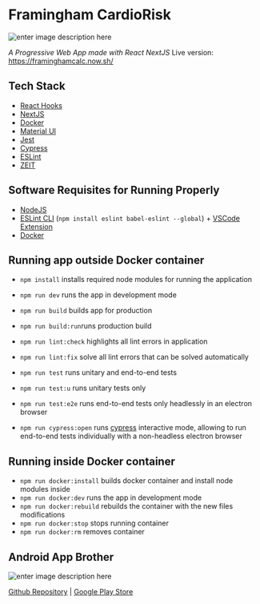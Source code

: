 # Framingham CardioRisk
![enter image description here](https://i.imgur.com/VPkYo89.png)

*A Progressive Web App made with React NextJS*
Live version: https://framinghamcalc.now.sh/

## Tech Stack

 - [React Hooks](https://reactjs.org/docs/hooks-intro.html)
 - [NextJS](https://nextjs.org/)
 - [Docker](https://www.docker.com/)
 - [Material UI](https://material-ui.com/)
 - [Jest](https://jestjs.io/)
 - [Cypress](https://www.cypress.io/)
 - [ESLint](https://eslint.org/)
 - [ZEIT](https://zeit.co/)


## Software Requisites for Running Properly

 - [NodeJS](https://nodejs.org/en/download/current/)
 - [ESLint CLI](https://eslint.org/docs/user-guide/command-line-interface)  (`npm install eslint babel-eslint --global`) + [VSCode Extension](https://marketplace.visualstudio.com/items?itemName=dbaeumer.vscode-eslint)
 -  [Docker](https://docs.docker.com/install/)

## Running app outside Docker container

 - `npm install` installs required node modules for running the application
 - `npm run dev` runs the app in development mode
 
 - `npm run build` builds app for production 
 - `npm run build:run`runs production build    
 - `npm run lint:check` highlights all lint errors in application    
 - `npm run lint:fix` solve all lint errors that can be solved automatically    
 - `npm run test` runs unitary and end-to-end tests
 - `npm run test:u` runs unitary tests only
 - `npm run test:e2e` runs end-to-end tests only headlessly in an electron browser
 - `npm run cypress:open` runs [cypress](https://www.cypress.io/) interactive mode, allowing to run end-to-end tests individually with a non-headless electron browser

## Running inside Docker container

 - `npm run docker:install` builds docker container and install node modules inside 
 - `npm run docker:dev` runs the app in development mode
 - `npm run docker:rebuild` rebuilds the container with the new files   
   modifications
 - `npm run docker:stop` stops running container
 - `npm run docker:rm` removes container

## Android App Brother 
![enter image description here](https://i.imgur.com/8Gm6fK5.png)

[Github Repository](https://github.com/gemanepa/framingham-android) | [Google Play Store](https://play.google.com/store/apps/details?id=com.gemanepa.framingham)
